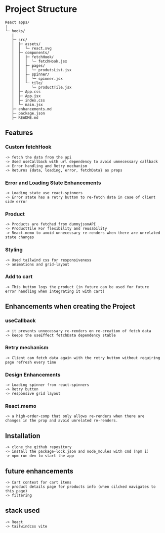 # Project Structure
```
React apps/
|
└─ hooks/
   |
   ├─ src/
   │  ├─ assets/
   │  │  └─ react.svg
   │  ├─ components/
   │  │  ├─ fetchHook/
   │  │  │  └─ fetchHook.jsx
   │  │  ├─ pages/
   │  │  │  └─ produtsList.jsx
   │  │  ├─ spinner/
   │  │  │  └─ spinner.jsx
   │  │  └─ tile/
   │  │     └─ productTile.jsx
   │  ├─ App.css
   │  ├─ App.jsx
   │  ├─ index.css
   │  └─ main.jsx
   ├─ enhancements.md
   ├─ package.json
   ├─ README.md
```


## Features
### Custom fetchHook
    -> fetch the data from the api
    -> Used useCallback with url dependency to avoid unnecessary callback
    -> Error handling and Retry mechanism
    -> Returns {data, loading, error, fetchData} as props

### Error and Loading State Enhancements
    -> Loading state use react-spinners
    -> Error state has a retry button to re-fetch data in case of client side error

### Product
    -> Products are fetched from dummyjsonAPI
    -> ProductTile For flexibility and reusability
    -> React.memo to avoid unnecessary re-renders when there are unrelated state changes

### Styling
    -> Used tailwind css for responsiveness
    -> animations and grid-layout

### Add to cart
    -> This button logs the product (in future can be used for future error handling when integrating it with cart)


## Enhancements when creating the Project

### useCallback
    -> it prevents unnecessary re-renders on re-creation of fetch data
    -> keeps the useEffect fetchData dependency stable
    
### Retry mechanism
    -> Client can fetch data again with the retry button without requiring page refresh every time

### Design Enhancements
    -> Loading spinner from react-spinners
    -> Retry button
    -> responsive grid layout

### React.memo
    -> a high-order-comp that only allows re-renders when there are changes in the prop and avoid unrelated re-renders.

## Installation
    -> clone the github repository
    -> install the package-lock.json and node_moules with cmd (npm i)
    -> npm run dev to start the app

## future enhancements
    -> Cart context for cart items
    -> product details page for products info (when cilcked navigates to this page)
    -> filtering

## stack used
    -> React
    -> tailwindcss vite
